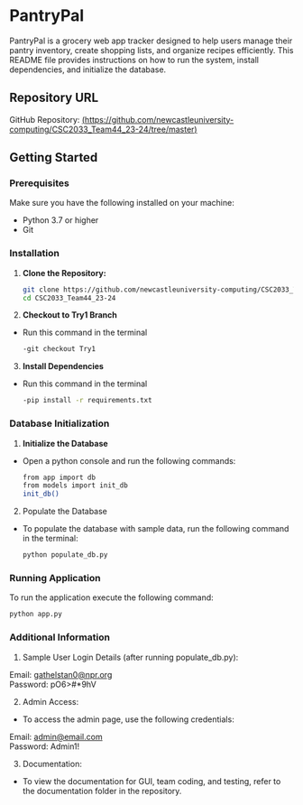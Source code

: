 # PantryPal

PantryPal is a grocery web app tracker designed to help users manage their pantry inventory, create shopping lists, and organize recipes efficiently. This README file provides instructions on how to run the system, install dependencies, and initialize the database.

## Repository URL
GitHub Repository: [(https://github.com/newcastleuniversity-computing/CSC2033_Team44_23-24/tree/master)](https://github.com/newcastleuniversity-computing/CSC2033_Team44_23-24/tree/master)

## Getting Started

### Prerequisites
Make sure you have the following installed on your machine:
- Python 3.7 or higher
- Git

### Installation

1. **Clone the Repository:**

   ```sh
   git clone https://github.com/newcastleuniversity-computing/CSC2033_Team44_23-24.git
   cd CSC2033_Team44_23-24

2. **Checkout to Try1 Branch**
- Run this command in the terminal
   ```sh
   -git checkout Try1

3. **Install Dependencies**
- Run this command in the terminal
   ```sh
   -pip install -r requirements.txt

### Database Initialization

1. **Initialize the Database**
- Open a python console and run the following commands:
   ```sh
  from app import db
  from models import init_db
  init_db()

2. Populate the Database
- To populate the database with sample data, run the following command in the terminal:
   ```sh
  python populate_db.py

### Running Application
To run the application execute the following command:
```sh
python app.py
```

### Additional Information
1. Sample User Login Details (after running populate_db.py):

Email: gathelstan0@npr.org  
Password: pO6>#*9hV

2. Admin Access:
- To access the admin page, use the following credentials:

Email: admin@email.com  
Password: Admin1!
 
3. Documentation:
- To view the documentation for GUI, team coding, and testing, refer to the documentation folder in the repository.

###

